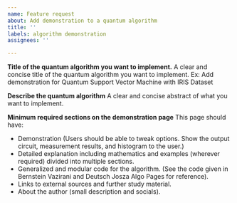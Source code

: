 ```yaml
---
name: Feature request
about: Add demonstration to a quantum algorithm
title: ''
labels: algorithm demonstration
assignees: ''

---
```


**Title of the quantum algorithm you want to implement.**
A clear and concise title of the quantum algorithm you want to implement. Ex: Add demonstration for Quantum Support Vector Machine with IRIS Dataset

**Describe the quantum algorithm**
A clear and concise abstract of what you want to implement.

**Minimum required sections on the demonstration page**
This page should have:
- Demonstration (Users should be able to tweak options. Show the output circuit, measurement results, and histogram to the user.)
- Detailed explanation including mathematics and examples (wherever required) divided into multiple sections.
- Generalized and modular code for the algorithm. (See the code given in Bernstein Vazirani and Deutsch Josza Algo Pages for reference).
- Links to external sources and further study material.
- About the author (small description and socials).

